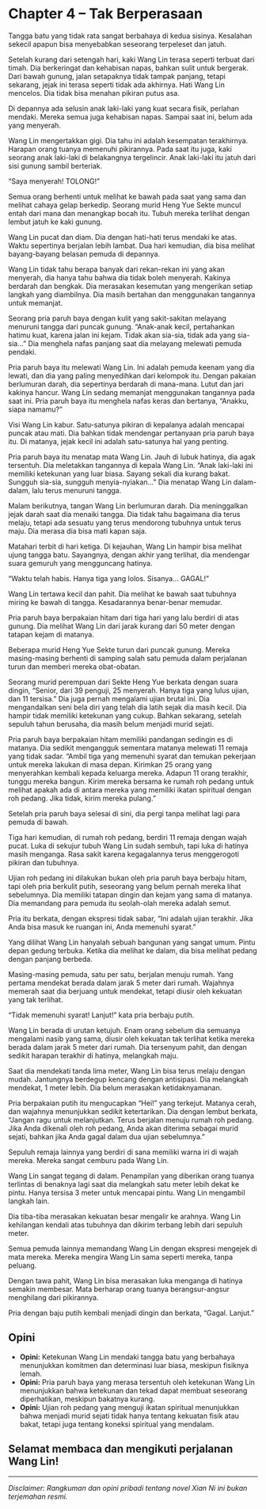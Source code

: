 # Chapter 4 – Tak Berperasaan

Tangga batu yang tidak rata sangat berbahaya di kedua sisinya. Kesalahan sekecil apapun bisa menyebabkan seseorang terpeleset dan jatuh.

Setelah kurang dari setengah hari, kaki Wang Lin terasa seperti terbuat dari timah. Dia berkeringat dan kehabisan napas, bahkan sulit untuk bergerak. Dari bawah gunung, jalan setapaknya tidak tampak panjang, tetapi sekarang, jejak ini terasa seperti tidak ada akhirnya. Hati Wang Lin mencelos. Dia tidak bisa menahan pikiran putus asa.

Di depannya ada selusin anak laki-laki yang kuat secara fisik, perlahan mendaki. Mereka semua juga kehabisan napas. Sampai saat ini, belum ada yang menyerah.

Wang Lin mengertakkan gigi. Dia tahu ini adalah kesempatan terakhirnya. Harapan orang tuanya memenuhi pikirannya. Pada saat itu juga, kaki seorang anak laki-laki di belakangnya tergelincir. Anak laki-laki itu jatuh dari sisi gunung sambil berteriak.

“Saya menyerah! TOLONG!”

Semua orang berhenti untuk melihat ke bawah pada saat yang sama dan melihat cahaya gelap berkedip. Seorang murid Heng Yue Sekte muncul entah dari mana dan menangkap bocah itu. Tubuh mereka terlihat dengan lembut jatuh ke kaki gunung.

Wang Lin pucat dan diam. Dia dengan hati-hati terus mendaki ke atas. Waktu sepertinya berjalan lebih lambat. Dua hari kemudian, dia bisa melihat bayang-bayang belasan pemuda di depannya.

Wang Lin tidak tahu berapa banyak dari rekan-rekan ini yang akan menyerah, dia hanya tahu bahwa dia tidak boleh menyerah. Kakinya berdarah dan bengkak. Dia merasakan kesemutan yang mengerikan setiap langkah yang diambilnya. Dia masih bertahan dan menggunakan tangannya untuk memanjat.

Seorang pria paruh baya dengan kulit yang sakit-sakitan melayang menuruni tangga dari puncak gunung. “Anak-anak kecil, pertahankan hatimu kuat, karena jalan ini kejam. Tidak akan sia-sia, tidak ada yang sia-sia…” Dia menghela nafas panjang saat dia melayang melewati pemuda pendaki.

Pria paruh baya itu melewati Wang Lin. Ini adalah pemuda keenam yang dia lewati, dan dia yang paling menyedihkan dari kelompok itu. Dengan pakaian berlumuran darah, dia sepertinya berdarah di mana-mana. Lutut dan jari kakinya hancur. Wang Lin sedang memanjat menggunakan tangannya pada saat ini. Pria paruh baya itu menghela nafas keras dan bertanya, “Anakku, siapa namamu?”

Visi Wang Lin kabur. Satu-satunya pikiran di kepalanya adalah mencapai puncak atau mati. Dia bahkan tidak mendengar pertanyaan pria paruh baya itu. Di matanya, jejak kecil ini adalah satu-satunya hal yang penting.

Pria paruh baya itu menatap mata Wang Lin. Jauh di lubuk hatinya, dia agak tersentuh. Dia meletakkan tangannya di kepala Wang Lin. “Anak laki-laki ini memiliki ketekunan yang luar biasa. Sayang sekali dia kurang bakat. Sungguh sia-sia, sungguh menyia-nyiakan…” Dia menatap Wang Lin dalam-dalam, lalu terus menuruni tangga.

Malam berikutnya, tangan Wang Lin berlumuran darah. Dia meninggalkan jejak darah saat dia menaiki tangga. Dia tidak tahu bagaimana dia terus melaju, tetapi ada sesuatu yang terus mendorong tubuhnya untuk terus maju. Dia merasa dia bisa mati kapan saja.

Matahari terbit di hari ketiga. Di kejauhan, Wang Lin hampir bisa melihat ujung tangga batu. Sayangnya, dengan akhir yang terlihat, dia mendengar suara gemuruh yang mengguncang hatinya.

“Waktu telah habis. Hanya tiga yang lolos. Sisanya… GAGAL!”

Wang Lin tertawa kecil dan pahit. Dia melihat ke bawah saat tubuhnya miring ke bawah di tangga. Kesadarannya benar-benar memudar.

Pria paruh baya berpakaian hitam dari tiga hari yang lalu berdiri di atas gunung. Dia melihat Wang Lin dari jarak kurang dari 50 meter dengan tatapan kejam di matanya.

Beberapa murid Heng Yue Sekte turun dari puncak gunung. Mereka masing-masing berhenti di samping salah satu pemuda dalam perjalanan turun dan memberi mereka obat-obatan.

Seorang murid perempuan dari Sekte Heng Yue berkata dengan suara dingin, “Senior, dari 39 penguji, 25 menyerah. Hanya tiga yang lulus ujian, dan 11 tersisa.” Dia juga pernah mengalami ujian brutal ini. Dia mengandalkan seni bela diri yang telah dia latih sejak dia masih kecil. Dia hampir tidak memiliki ketekunan yang cukup. Bahkan sekarang, setelah sepuluh tahun berusaha, dia masih belum menjadi murid sejati.

Pria paruh baya berpakaian hitam memiliki pandangan sedingin es di matanya. Dia sedikit mengangguk sementara matanya melewati 11 remaja yang tidak sadar. “Ambil tiga yang memenuhi syarat dan temukan pekerjaan untuk mereka lakukan di masa depan. Kirimkan 25 orang yang menyerahkan kembali kepada keluarga mereka. Adapun 11 orang terakhir, tunggu mereka bangun. Kirim mereka bersama ke rumah roh pedang untuk melihat apakah ada di antara mereka yang memiliki ikatan spiritual dengan roh pedang. Jika tidak, kirim mereka pulang.”

Setelah pria paruh baya selesai di sini, dia pergi tanpa melihat lagi para pemuda di bawah.

Tiga hari kemudian, di rumah roh pedang, berdiri 11 remaja dengan wajah pucat. Luka di sekujur tubuh Wang Lin sudah sembuh, tapi luka di hatinya masih menganga. Rasa sakit karena kegagalannya terus menggerogoti pikiran dan tubuhnya.

Ujian roh pedang ini dilakukan bukan oleh pria paruh baya berbaju hitam, tapi oleh pria berkulit putih, seseorang yang belum pernah mereka lihat sebelumnya. Dia memiliki tatapan dingin dan kejam yang sama di matanya. Dia memandang para pemuda itu seolah-olah mereka adalah semut.

Pria itu berkata, dengan ekspresi tidak sabar, “Ini adalah ujian terakhir. Jika Anda bisa masuk ke ruangan ini, Anda memenuhi syarat.”

Yang dilihat Wang Lin hanyalah sebuah bangunan yang sangat umum. Pintu depan gedung terbuka. Ketika dia melihat ke dalam, dia bisa melihat pedang dengan panjang berbeda.

Masing-masing pemuda, satu per satu, berjalan menuju rumah. Yang pertama mendekat berada dalam jarak 5 meter dari rumah. Wajahnya memerah saat dia berjuang untuk mendekat, tetapi diusir oleh kekuatan yang tak terlihat.

“Tidak memenuhi syarat! Lanjut!” kata pria berbaju putih.

Wang Lin berada di urutan ketujuh. Enam orang sebelum dia semuanya mengalami nasib yang sama, diusir oleh kekuatan tak terlihat ketika mereka berada dalam jarak 5 meter dari rumah. Dia tersenyum pahit, dan dengan sedikit harapan terakhir di hatinya, melangkah maju.

Saat dia mendekati tanda lima meter, Wang Lin bisa terus melaju dengan mudah. Jantungnya berdegup kencang dengan antisipasi. Dia melangkah mendekat, 1 meter lebih. Dia belum merasakan ketidaknyamanan.

Pria berpakaian putih itu mengucapkan “Hei!” yang terkejut. Matanya cerah, dan wajahnya menunjukkan sedikit ketertarikan. Dia dengan lembut berkata, “Jangan ragu untuk melanjutkan. Terus berjalan menuju rumah roh pedang. Jika Anda dikenali oleh roh pedang, Anda akan diterima sebagai murid sejati, bahkan jika Anda gagal dalam dua ujian sebelumnya.”

Sepuluh remaja lainnya yang berdiri di sana memiliki warna iri di wajah mereka. Mereka sangat cemburu pada Wang Lin.

Wang Lin sangat tegang di dalam. Penampilan yang diberikan orang tuanya terlintas di benaknya lagi saat dia melangkah satu meter lebih dekat ke pintu. Hanya tersisa 3 meter untuk mencapai pintu. Wang Lin mengambil langkah lain.

Dia tiba-tiba merasakan kekuatan besar mengalir ke arahnya. Wang Lin kehilangan kendali atas tubuhnya dan dikirim terbang lebih dari sepuluh meter.

Semua pemuda lainnya memandang Wang Lin dengan ekspresi mengejek di mata mereka. Mereka mengira Wang Lin sama seperti mereka, tanpa peluang.

Dengan tawa pahit, Wang Lin bisa merasakan luka menganga di hatinya semakin membesar. Mata berharap orang tuanya berangsur-angsur menghilang dari pikirannya.

Pria dengan baju putih kembali menjadi dingin dan berkata, “Gagal. Lanjut.”

## Opini

- **Opini:** Ketekunan Wang Lin mendaki tangga batu yang berbahaya menunjukkan komitmen dan determinasi luar biasa, meskipun fisiknya lemah.
- **Opini:** Pria paruh baya yang merasa tersentuh oleh ketekunan Wang Lin menunjukkan bahwa ketekunan dan tekad dapat membuat seseorang diperhatikan, meskipun bakatnya kurang.
- **Opini:** Ujian roh pedang yang menguji ikatan spiritual menunjukkan bahwa menjadi murid sejati tidak hanya tentang kekuatan fisik atau bakat, tetapi juga tentang koneksi spiritual yang mendalam.

## Selamat membaca dan mengikuti perjalanan Wang Lin!

---

_Disclaimer: Rangkuman dan opini pribadi tentang novel Xian Ni ini bukan terjemahan resmi._